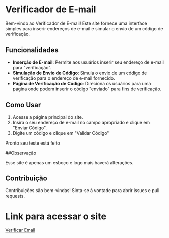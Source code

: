 # Verificador de E-mail 

Bem-vindo ao Verificador de E-mail! Este site fornece uma interface simples para inserir endereços de e-mail e simular o envio de um código de verificação.

## Funcionalidades

- **Inserção de E-mail**: Permite aos usuários inserir seu endereço de e-mail para "verificação".
- **Simulação de Envio de Código**: Simula o envio de um código de verificação para o endereço de e-mail fornecido.
- **Página de Verificação de Código**: Direciona os usuários para uma página onde podem inserir o código "enviado" para fins de verificação.

## Como Usar

1. Acesse a página principal do site.
2. Insira o seu endereço de e-mail no campo apropriado e clique em "Enviar Código".
3. Digite um código e clique em "Validar Código"

Pronto seu teste está feito

##Observação

Esse site é apenas um esboço e logo mais haverá alterações.

## Contribuição

Contribuições são bem-vindas! Sinta-se à vontade para abrir issues e pull requests.

# Link para acessar o site

[Verificar Email](https://hellyanlopes.github.io/verificarConta/)

